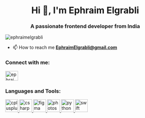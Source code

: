 <h1 align="center">Hi 👋, I'm Ephraim Elgrabli</h1>
<h3 align="center">A passionate frontend developer from India</h3>

<p align="left"> <img src=" ephraimelgrabli&label=Profile%20views&color=0e75b6&style=flat" alt="ephraimelgrabli" /> </p>

- 📫 How to reach me **EphraimElgrabli@gmail.com**

<h3 align="left">Connect with me:</h3>
<p align="left">
<a href="https://linkedin.com/in/ephraim g. elgrabli" target="blank"><img align="center" src=" linked-in-alt.svg" alt="ephraim g. elgrabli" height="30" width="40" /></a>
</p>

<h3 align="left">Languages and Tools:</h3>
<p align="left"> <a href="https://www.w3schools.com/cpp/" target="_blank" rel="noreferrer"> <img src=" " alt="cplusplus" width="40" height="40"/> </a> <a href="https://www.w3schools.com/cs/" target="_blank" rel="noreferrer"> <img src=" " alt="csharp" width="40" height="40"/> </a> <a href="https://www.figma.com/" target="_blank" rel="noreferrer"> <img src=" " alt="figma" width="40" height="40"/> </a> <a href="https://www.photoshop.com/en" target="_blank" rel="noreferrer"> <img src=" " alt="photoshop" width="40" height="40"/> </a> <a href="https://www.python.org" target="_blank" rel="noreferrer"> <img src=" " alt="python" width="40" height="40"/> </a> <a href="https://developer.apple.com/swift/" target="_blank" rel="noreferrer"> <img src=" " alt="swift" width="40" height="40"/> </a> </p>
